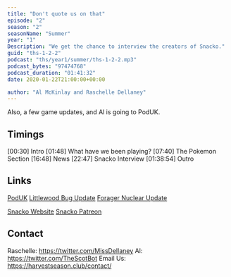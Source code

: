 ```yaml
---
title: "Don't quote us on that"
episode: "2"
season: "2"
seasonName: "Summer"
year: "1"
Description: "We get the chance to interview the creators of Snacko."
guid: "ths-1-2-2"
podcast: "ths/year1/summer/ths-1-2-2.mp3"
podcast_bytes: "97474768"
podcast_duration: "01:41:32"
date: 2020-01-22T21:00:00+00:00

author: "Al McKinlay and Raschelle Dellaney"
---
```


Also, a few game updates, and Al is going to PodUK.

## Timings

[00:30] Intro
[01:48] What have we been playing?
[07:40] The Pokemon Section
[16:48] News
[22:47] Snacko Interview
[01:38:54] Outro

## Links

[PodUK](https://www.rocksaltevents.com/poduk2020)
[Littlewood Bug Update](https://steamcommunity.com/games/894940/announcements/detail/1701731655990011937)
[Forager Nuclear Update]()

[Snacko Website](https://snacko.land/)
[Snacko Patreon](https://www.patreon.com/snackodev)


## Contact

Raschelle: https://twitter.com/MissDellaney
Al: https://twitter.com/TheScotBot
Email Us: https://harvestseason.club/contact/
